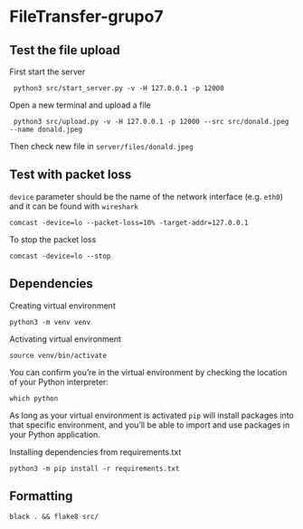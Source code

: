 # FileTransfer-grupo7

## Test the file upload

First start the server

     python3 src/start_server.py -v -H 127.0.0.1 -p 12000

Open a new terminal and upload a file

     python3 src/upload.py -v -H 127.0.0.1 -p 12000 --src src/donald.jpeg --name donald.jpeg


Then check new file in `server/files/donald.jpeg`

## Test with packet loss

`device` parameter should be the name of the network interface (e.g. `eth0`) and it can be found with `wireshark`

    comcast -device=lo --packet-loss=10% -target-addr=127.0.0.1

To stop the packet loss

    comcast -device=lo --stop

## Dependencies

Creating virtual environment

    python3 -m venv venv

Activating virtual environment

    source venv/bin/activate

You can confirm you’re in the virtual environment by checking the location of your Python interpreter:

    which python

As long as your virtual environment is activated `pip` will install packages into that specific environment, and you’ll be able
to import and use packages in your Python application.

Installing dependencies from requirements.txt
    
    python3 -m pip install -r requirements.txt

## Formatting

    black . && flake8 src/

